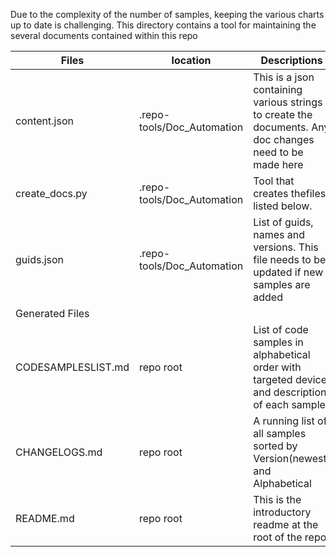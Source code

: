 Due to the complexity of the number of samples, keeping the various charts up to date is challenging. This directory contains a tool for maintaining the several documents contained within this repo

|Files |location|Descriptions|
|---|-|--|
|content.json|.repo-tools/Doc_Automation|This is a json containing various strings to create the documents. Any doc changes need to be made here|
|create_docs.py|.repo-tools/Doc_Automation|Tool that creates thefiles listed below. |
|guids.json|.repo-tools/Doc_Automation|List of guids, names and versions. This file needs to be updated if new samples are added|
|Generated Files |
|CODESAMPLESLIST.md| repo root|List of code samples in alphabetical order with targeted device and description of each sample |
|CHANGELOGS.md| repo root|A running list of all samples sorted by Version(newest) and Alphabetical|
|README.md| repo root|This is the introductory readme at the root of the repo |
